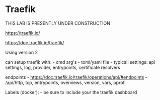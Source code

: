 # Traefik 

THIS LAB IS PRESENTLY UNDER CONSTRUCTION


https://traefik.io/

https://doc.traefik.io/traefik/

Using version 2

can setup traefik with:
    - cmd arg's
    - toml/yaml file
    - typicall settings: api settings, log, provider, entrypoints, certificate resolvers

endpoints
    - https://doc.traefik.io/traefik/operations/api/#endpoints
    - /api/http, tcp, entrypoints, overviews, version, vars, pprof

Labels (docker):
    - be sure to include your the traefik dashboard